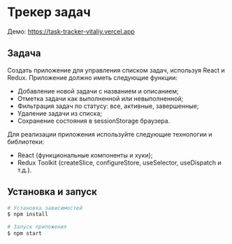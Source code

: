 # Трекер задач

Демо: https://task-tracker-vitaliy.vercel.app

## Задача

Создать приложение для управления списком задач, используя React и Redux. Приложение должно иметь следующие функции:

- Добавление новой задачи с названием и описанием;
- Отметка задачи как выполненной или невыполненной;
- Фильтрация задач по статусу: все, активные, завершенные;
- Удаление задачи из списка;
- Сохранение состояния в sessionStorage браузера.

Для реализации приложения используйте следующие технологии и библиотеки:

- React (функциональные компоненты и хуки);
- Redux Toolkit (createSlice, configureStore, useSelector, useDispatch и т.д.).


## Установка и запуск

```bash
# Установка зависимостей
$ npm install

# Запуск приложения
$ npm start
```